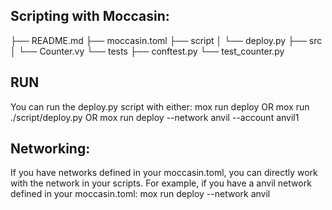 ## Scripting with Moccasin:

├── README.md
├── moccasin.toml
├── script
│   └── deploy.py
├── src
│   └── Counter.vy
└── tests
    ├── conftest.py
    └── test_counter.py
    
## RUN
You can run the deploy.py script with either:
mox run deploy 
OR
mox run ./script/deploy.py
OR
mox run deploy --network anvil --account anvil1

## Networking:
If you have networks defined in your moccasin.toml, 
you can directly work with the network in your scripts. 
For example, if you have a anvil network defined in your moccasin.toml:
mox run deploy --network anvil
